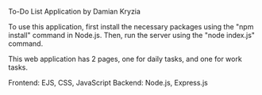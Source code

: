 To-Do List Application by Damian Kryzia

To use this application, first install the necessary packages using the "npm install" command in Node.js.
Then, run the server using the "node index.js" command.

This web application has 2 pages, one for daily tasks, and one for work tasks.

Frontend: EJS, CSS, JavaScript
Backend: Node.js, Express.js
